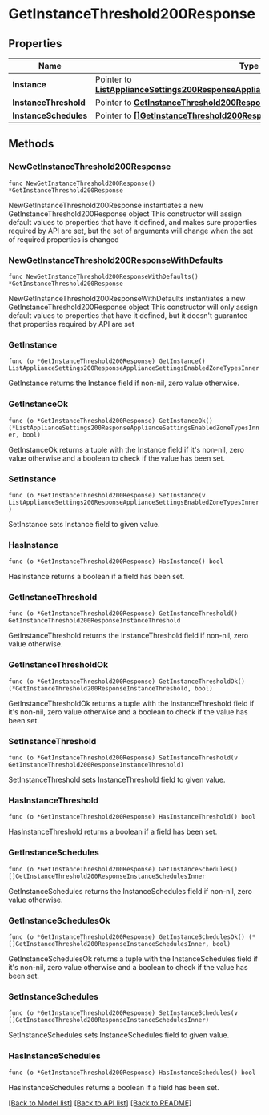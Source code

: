 # GetInstanceThreshold200Response

## Properties

Name | Type | Description | Notes
------------ | ------------- | ------------- | -------------
**Instance** | Pointer to [**ListApplianceSettings200ResponseApplianceSettingsEnabledZoneTypesInner**](ListApplianceSettings200ResponseApplianceSettingsEnabledZoneTypesInner.md) |  | [optional] 
**InstanceThreshold** | Pointer to [**GetInstanceThreshold200ResponseInstanceThreshold**](GetInstanceThreshold200ResponseInstanceThreshold.md) |  | [optional] 
**InstanceSchedules** | Pointer to [**[]GetInstanceThreshold200ResponseInstanceSchedulesInner**](GetInstanceThreshold200ResponseInstanceSchedulesInner.md) |  | [optional] 

## Methods

### NewGetInstanceThreshold200Response

`func NewGetInstanceThreshold200Response() *GetInstanceThreshold200Response`

NewGetInstanceThreshold200Response instantiates a new GetInstanceThreshold200Response object
This constructor will assign default values to properties that have it defined,
and makes sure properties required by API are set, but the set of arguments
will change when the set of required properties is changed

### NewGetInstanceThreshold200ResponseWithDefaults

`func NewGetInstanceThreshold200ResponseWithDefaults() *GetInstanceThreshold200Response`

NewGetInstanceThreshold200ResponseWithDefaults instantiates a new GetInstanceThreshold200Response object
This constructor will only assign default values to properties that have it defined,
but it doesn't guarantee that properties required by API are set

### GetInstance

`func (o *GetInstanceThreshold200Response) GetInstance() ListApplianceSettings200ResponseApplianceSettingsEnabledZoneTypesInner`

GetInstance returns the Instance field if non-nil, zero value otherwise.

### GetInstanceOk

`func (o *GetInstanceThreshold200Response) GetInstanceOk() (*ListApplianceSettings200ResponseApplianceSettingsEnabledZoneTypesInner, bool)`

GetInstanceOk returns a tuple with the Instance field if it's non-nil, zero value otherwise
and a boolean to check if the value has been set.

### SetInstance

`func (o *GetInstanceThreshold200Response) SetInstance(v ListApplianceSettings200ResponseApplianceSettingsEnabledZoneTypesInner)`

SetInstance sets Instance field to given value.

### HasInstance

`func (o *GetInstanceThreshold200Response) HasInstance() bool`

HasInstance returns a boolean if a field has been set.

### GetInstanceThreshold

`func (o *GetInstanceThreshold200Response) GetInstanceThreshold() GetInstanceThreshold200ResponseInstanceThreshold`

GetInstanceThreshold returns the InstanceThreshold field if non-nil, zero value otherwise.

### GetInstanceThresholdOk

`func (o *GetInstanceThreshold200Response) GetInstanceThresholdOk() (*GetInstanceThreshold200ResponseInstanceThreshold, bool)`

GetInstanceThresholdOk returns a tuple with the InstanceThreshold field if it's non-nil, zero value otherwise
and a boolean to check if the value has been set.

### SetInstanceThreshold

`func (o *GetInstanceThreshold200Response) SetInstanceThreshold(v GetInstanceThreshold200ResponseInstanceThreshold)`

SetInstanceThreshold sets InstanceThreshold field to given value.

### HasInstanceThreshold

`func (o *GetInstanceThreshold200Response) HasInstanceThreshold() bool`

HasInstanceThreshold returns a boolean if a field has been set.

### GetInstanceSchedules

`func (o *GetInstanceThreshold200Response) GetInstanceSchedules() []GetInstanceThreshold200ResponseInstanceSchedulesInner`

GetInstanceSchedules returns the InstanceSchedules field if non-nil, zero value otherwise.

### GetInstanceSchedulesOk

`func (o *GetInstanceThreshold200Response) GetInstanceSchedulesOk() (*[]GetInstanceThreshold200ResponseInstanceSchedulesInner, bool)`

GetInstanceSchedulesOk returns a tuple with the InstanceSchedules field if it's non-nil, zero value otherwise
and a boolean to check if the value has been set.

### SetInstanceSchedules

`func (o *GetInstanceThreshold200Response) SetInstanceSchedules(v []GetInstanceThreshold200ResponseInstanceSchedulesInner)`

SetInstanceSchedules sets InstanceSchedules field to given value.

### HasInstanceSchedules

`func (o *GetInstanceThreshold200Response) HasInstanceSchedules() bool`

HasInstanceSchedules returns a boolean if a field has been set.


[[Back to Model list]](../README.md#documentation-for-models) [[Back to API list]](../README.md#documentation-for-api-endpoints) [[Back to README]](../README.md)


